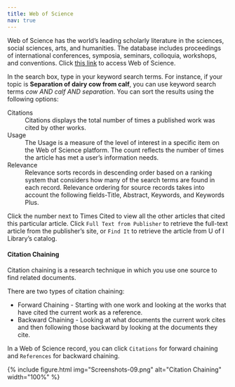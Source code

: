 ```yaml
---
title: Web of Science
nav: true
--- 
```


Web of Science has the world’s leading scholarly literature in the sciences, social sciences, arts, and humanities. The database includes proceedings of international conferences, symposia, seminars, colloquia, workshops, and conventions. Click [this link](https://uidaho.idm.oclc.org/login?url=http://webofknowledge.com/UA) to access Web of Science.

In the search box, type in your keyword search terms. For instance, if your topic is **Separation of dairy cow from calf**, you can use keyword search terms *cow AND calf AND separation*. You can sort the results using the following options:

<dl>
  <dt>Citations</dt>
  <dd>Citations displays the total number of times a published work was cited by other works. </dd>
  <dt>Usage</dt>
  <dd>The Usage is a measure of the level of interest in a specific item on the Web of Science platform. The count reflects the number of times the article has met a user’s information needs.</dd>
  <dt>Relevance</dt>
  <dd>Relevance sorts records in descending order based on a ranking system that considers how many of the search terms are found in each record. Relevance ordering for source records takes into account the following fields-Title, Abstract, Keywords, and Keywords Plus.</dd>
</dl>

Click the number next to Times Cited to view all the other articles that cited this particular article. Click `Full Text from Publisher` to retrieve the full-text article from the publisher’s site, or `Find It` to retrieve the article from U of I Library’s catalog.  

#### Citation Chaining

Citation chaining is a research technique in which you use one source to find related documents.

There are two types of citation chaining:

- Forward Chaining - Starting with one work and looking at the works that have cited the current work as a reference. 
- Backward Chaining - Looking at what documents the current work cites and then following those backward by looking at the documents they cite.

In a Web of Science record, you can click `Citations` for forward chaining and `References` for backward chaining.

{% include figure.html img="Screenshots-09.png" alt="Citation Chaining" width="100%" %}
